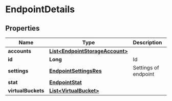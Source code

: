 
# EndpointDetails

## Properties
Name | Type | Description | Notes
------------ | ------------- | ------------- | -------------
**accounts** | [**List&lt;EndpointStorageAccount&gt;**](EndpointStorageAccount.md) |  |  [optional]
**id** | **Long** | Id |  [optional]
**settings** | [**EndpointSettingsRes**](EndpointSettingsRes.md) | Settings of endpoint | 
**stat** | [**EndpointStat**](EndpointStat.md) |  |  [optional]
**virtualBuckets** | [**List&lt;VirtualBucket&gt;**](VirtualBucket.md) |  |  [optional]



